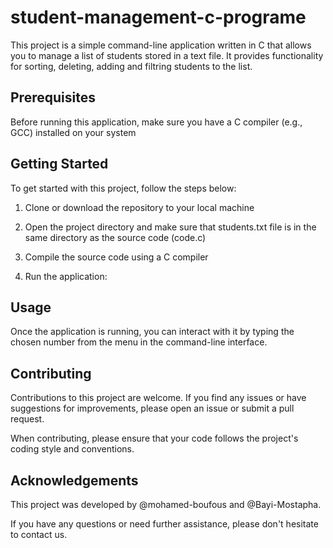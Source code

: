 # student-management-c-programe
This project is a simple command-line application written in C that allows you to manage a list of students stored in a text file. It provides functionality for sorting, deleting, adding and filtring students to the list.

## Prerequisites

Before running this application, make sure you have a C compiler (e.g., GCC) installed on your system

## Getting Started

To get started with this project, follow the steps below:

1. Clone or download the repository to your local machine

2. Open the project directory and make sure that students.txt file is in the same directory as the source code (code.c)

3. Compile the source code using a C compiler

4. Run the application:

## Usage

Once the application is running, you can interact with it by typing the chosen number from the menu in the command-line interface.

## Contributing

Contributions to this project are welcome. If you find any issues or have suggestions for improvements, please open an issue or submit a pull request.

When contributing, please ensure that your code follows the project's coding style and conventions.

## Acknowledgements

This project was developed by @mohamed-boufous and @Bayi-Mostapha.

If you have any questions or need further assistance, please don't hesitate to contact us.
